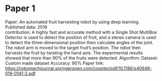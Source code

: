 # Paper 1

Paper: An automated fruit harvesting robot by using deep learning. <br>
Published data: 2019 <br>
contribution:  A highly fast and accurate method with a Single Shot MultiBox Detector is used to detect the position of fruit, and a stereo camera is used to detect the three-dimensional position then calculate angles of the joint. The robot arm is moved to the target fruit’s position. The robot then harvests the fruit by twisting the hand axis. The experimental results showed that more than 90% of the fruits were detected.
Algorithm: <Model architecture with visualization image>
Dataset: Custom made dataset
Accuracy: 90%
Paper link: https://robomechjournal.springeropen.com/counter/pdf/10.1186/s40648-019-0141-2.pdf
